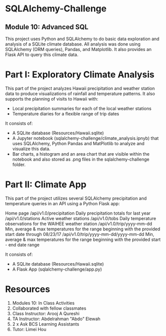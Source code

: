 # SQLAlchemy-Challenge

## Module 10: Advanced SQL

This project uses Python and SQLAlchemy to do basic data exploration and analysis of a SQLite climate database. All analysis was done using SQLAlchemy (ORM queries), Pandas, and Matplotlib. It also provides an Flask API to query this climate data.

# Part I: Exploratory Climate Analysis
This part of the project analyzes Hawaii precipitation and weather station data to produce visualizations of rainfall and temperature patterns. It also supports the planning of visits to Hawaii with:

- Local precipitation summaries for each of the local weather stations 
- Temperature diaries for a flexible range of trip dates

It consists of:

- A SQLite database (Resources/Hawaii.sqlite)
- A Jupyter notebook (sqlalchemy-challenge/climate_analysis.ipnyb) that uses SQLAlchemy, Python Pandas and MatPlotlib to analyze and visualize this data.
- Bar charts, a histogram and an area chart that are visible within the notebook and also stored as .png files in the sqlalchemy-challenge folder.

# Part II: Climate App

This part of the project utilizes several SQLAlchemy precipitation and temperature queries in an API using a Python Flask app:

Home page
/api/v1.0/precipitation
Daily precipitation totals for last year
/api/v1.0/stations
Active weather stations
/api/v1.0/tobs
Daily temperature observations for the WAIHEE weather station
/api/v1.0/trip/yyyy-mm-dd
Min, average & max temperatures for the range beginning with the provided start date through 08/23/17
/api/v1.0/trip/yyyy-mm-dd/yyyy-mm-dd
Min, average & max temperatures for the range beginning with the provided start - end date range

It consists of:
- A SQLite database (Resources/Hawaii.sqlite)
- A Flask App (sqlalchemy-challenge/app.py)

# Resources
1. Modules 10: In Class Activities
2. Collaborated with fellow classmates
3. Class Instructor: Arooj A Qureshi
4. TA Instructor: Abdelrahman "Abdo" Elewah
5. 2 x Ask BCS Learning Assistants
6. Tutor: Limei Hou
